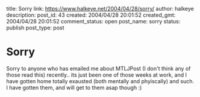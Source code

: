title: Sorry
link: https://www.halkeye.net/2004/04/28/sorry/
author: halkeye
description: 
post_id: 43
created: 2004/04/28 20:01:52
created_gmt: 2004/04/28 20:01:52
comment_status: open
post_name: sorry
status: publish
post_type: post

# Sorry

Sorry to anyone who has emailed me about MTLJPost (I don't think any of those read this) recently.. its just been one of those weeks at work, and I have gotten home totally exausted (both mentally and phyiscally) and such. I have gotten them, and will get to them asap though :)